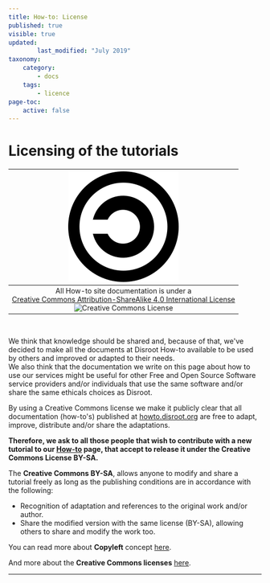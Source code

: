 ```yaml
---
title: How-to: License
published: true
visible: true
updated:
        last_modified: "July 2019"
taxonomy:
    category:
        - docs
    tags:
        - licence
page-toc:
    active: false
---
```


# Licensing of the tutorials
|![](en/copyleft.png)|
|:--:|
|All How-to site documentation is under a<br><a rel="license" href="http://creativecommons.org/licenses/by-sa/4.0/">Creative Commons Attribution-ShareAlike 4.0 International License</a><br><img alt="Creative Commons License" style="border-width:0" src="https://i.creativecommons.org/l/by-sa/4.0/80x15.png"/>|
<br>

We think that knowledge should be shared and, because of that, we've decided to make all the documents at Disroot How-to available to be used by others and improved or adapted to their needs.<br>
We also think that the documentation we write on this page about how to use our services might be useful for other Free and Open Source Software service providers and/or individuals that use the same software and/or share the same ethicals choices as Disroot.

By using a Creative Commons license we make it publicly clear that all documentation (how-to's) published at [howto.disroot.org](https://howto.disroot.org) are free to adapt, improve, distribute and/or share the adaptations.

**Therefore, we ask to all those people that wish to contribute with a new tutorial to our [How-to](https://howto.disroot.org) page, that accept to release it under the Creative Commons License BY-SA.**

The **Creative Commons BY-SA**, allows anyone to modify and share a tutorial freely as long as the publishing conditions are in accordance with the following:
- Recognition of adaptation and references to the original work and/or author.
- Share the modified version with the same license (BY-SA), allowing others to share and modify the work too.


You can read more about **Copyleft** concept [here](https://en.wikipedia.org/wiki/Copyleft).

And more about the **Creative Commons licenses** [here](https://creativecommons.org/).

-----
